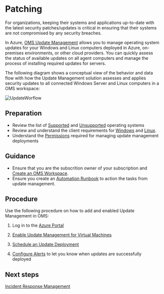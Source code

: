 # Patching

For organizations, keeping their systems and applications up-to-date with the latest security patches/updates is critical in ensuring that their systems are not compromised by any security breaches.

In Azure, [OMS Update Management](https://docs.microsoft.com/en-us/azure/automation/automation-update-management) allows you to manage operating system updates for your Windows and Linux computers deployed in Azure, on-premises environments, or other cloud providers. You can quickly assess the status of available updates on all agent computers and manage the process of installing required updates for servers.

The following diagram shows a conceptual view of the behavior and data flow with how the Update Management solution assesses and applies security updates to all connected Windows Server and Linux computers in a OMS workspace:


![UpdateWorflow](https://github.com/alvarovitta/Azure-Security/blob/master/images/update-mgmt-updateworkflow.png)


## Preparation
  - Review the list of [Supported](https://docs.microsoft.com/en-us/azure/automation/automation-update-management#supported-client-types) and [Unsupported](https://docs.microsoft.com/en-us/azure/automation/automation-update-management#unsupported-client-types) operating systems
  - Review and understand the client requirements for [Windows](https://docs.microsoft.com/en-us/azure/automation/automation-update-management#windows) and [Linux](https://docs.microsoft.com/en-us/azure/automation/automation-update-management#linux).
  - Understand the [Permissions](https://docs.microsoft.com/en-us/azure/automation/automation-role-based-access-control#update-management) required for managing update management deployments
 
## Guidance
  - Ensure that you are the subscrition owner of your subscription and [Create an OMS Workspace](https://docs.microsoft.com/en-us/azure/log-analytics/log-analytics-quick-create-workspace).  
  - Ensure you create an [Automation Runbook](https://docs.microsoft.com/en-us/azure/automation/automation-quickstart-create-account) to action the tasks from update management.

## Procedure
Use the following procedure on how to add and enabled Update Management in OMS:

 1. Log in to the [Azure Portal](https://portal.azure.com/)
 
 2. [Enable Update Management for Virtual Machines](https://docs.microsoft.com/en-us/azure/automation/manage-update-multi#enable-update-management-for-azure-virtual-machines)
     
 3. [Schedule an Update Deployment](https://docs.microsoft.com/en-us/azure/automation/automation-tutorial-update-management#schedule-an-update-deployment)
 
 4. [Configure Alerts](https://docs.microsoft.com/en-us/azure/automation/automation-tutorial-update-management#configure-alerting) to let you know when updates are successfully deployed



## Next steps
[Incident Response Management](https://github.com/nmcgregor/Azure-Security/blob/master/4.6-Incident-Response-Management.md)
